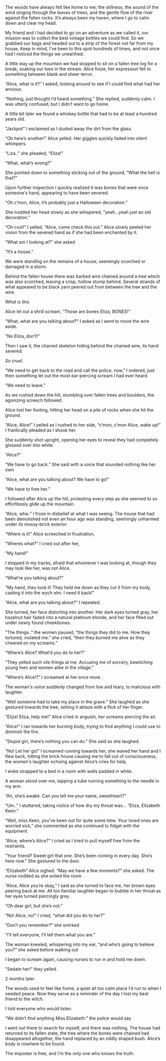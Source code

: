 The woods have always felt like home to me; the stillness, the sound of the wind singing through the leaves of trees, and the gentle flow of the river against the fallen rocks. It’s always been my haven, where I go to calm down and clear my head. 

My friend and I had decided to go on an adventure as we called it, our mission was to collect the best vintage bottles we could find. So we grabbed our bags and headed out to a strip of the forest not far from my house. Keep in mind, I’ve been to this spot hundreds of times, and not once had I noticed the things we unearthed. 

A little way up the mountain we had stopped to sit on a fallen tree log for a break, soaking our toes in the stream. Alice froze, her expression fell to something between blank and sheer terror. 

“Alice, what is it?” I asked, looking around to see if I could find what had her anxious. 

“Nothing, just thought I’d heard something.” She replied, suddenly calm. I was utterly confused, but I didn’t want to go home.

A little bit later we found a whiskey bottle that had to be at least a hundred years old. 

“Jackpot” I exclaimed as I dusted away the dirt from the glass. 

“Oh here’s another!” Alice yelled. Her giggles quickly faded into silent whimpers.

“Liza..” she pleaded, “Eliza!” 

“What, what’s wrong?” 

She pointed down to something sticking out of the ground, “What the hell is that?” 

Upon further inspection I quickly realized it was bones that were once someone's hand, appearing to have been severed. 

“Oh c’mon, Alice, it’s probably just a Halloween decoration.” 

She nodded her head slowly as she whispered, “yeah…yeah just an old decoration.” 

“Oh cool!” I yelled, “Alice, come check this out.” Alice slowly peeled her vision from the severed hand as if she had been enchanted by it. 

“What am I looking at?” she asked

“It’s a house.” 

We were standing on the remains of a house, seemingly scorched or damaged in a storm.

Behind the fallen house there was barbed wire chained around a tree which was also scorched, leaving a crisp, hollow stump behind. Several strands of what appeared to be black yarn peered out from between the tree and the wire. 

*What is this*

Alice let out a shrill scream, “Those are bones Eliza, BONES!” 

“What, what are you talking about?” I asked as I went to move the wire aside.

“No Eliza, don’t!” 

Then I saw it, the charred skeleton hiding behind the chained wire, its hand severed. 

*So cruel.*

“We need to get back to the road and call the police, now,” I ordered, just then something let out the most ear-piercing scream I had ever heard. 

“We need to leave.” 

As we rushed down the hill, stumbling over fallen trees and boulders, the agonizing screech followed. 

Alice lost her footing, hitting her head on a pile of rocks when she hit the ground. 

“Alice, Alice!” I yelled as I rushed to her side, “c’mon, c’mon Alice, wake up!” I frantically pleaded as I shook her. 

She suddenly shot upright, opening her eyes to reveal they had completely glossed over into white.

“Alice?” 

“We have to go back.” She said with a voice that sounded nothing like her own

“Alice, what are you talking about? We have to go!” 

“We have to free her.”

I followed after Alice up the hill, protesting every step as she seemed to so effortlessly glide up the mountain. 

“Alice, wha-” I froze in disbelief at what I was seeing. The house that had been demolished not even an hour ago was standing, seemingly unharmed under its mossy-brick exterior. 

“Where is it!” Alice screeched in frustration, 

“Wheres what?” I cried out after her, 

“My hand!” 

I stopped in my tracks, afraid that whomever I was looking at, though they may look like her, was not Alice.

“What’re you talking about?” 

“My hand, they took it! They held me down as they cut it from my body, casting it into the wych elm. I need it back!” 

“Alice, what are you talking about?” I repeated. 

She turned, her face distorting into another. Her dark eyes turned gray, her hazelnut hair faded into a natural platinum blonde, and her face filled out under newly found cheekbones. 

“The things..” the women paused, “the things they did to me. How they tortured, violated me.” she cried, “then they burned me alive as they cheered on my screams.” 

“Where’s Alice? What’d you do to her?” 

“They yelled such vile things at me. Accusing me of sorcery, bewitching young men and women alike in the village.”

“Where’s Alice!?” I screamed at her once more.

The woman's voice suddenly changed from low and teary, to malicious with laughter. 

“Well someone had to take my place in the grave.” She laughed as she gestured towards the tree, setting it ablaze with a flick of her finger.

“Eliza! Eliza, help me!” Alice cried in anguish, her screams piercing the air. 

“Alice!” I ran towards her burning body, trying to find anything I could use to diminish the fire. 

“Stupid girl, there’s nothing you can do.” She said as she laughed.

“No! Let her go!” I screamed running towards her, she waved her hand and I flew back, hitting the brick house causing me to fall out of consciousness, the women's laughter echoing against Alice’s cries for help.

I woke strapped to a bed in a room with walls padded in white.

A woman stood over me, tapping a tube running something to the needle in my arm.

“Ah, she’s awake. Can you tell me your name, sweetheart?”

“Um..” I stuttered, taking notice of how dry my throat was… “Eliza, Elizabeth Keen.” 

“Well, miss Keen, you’ve been out for quite some time. Your loved ones are worried sick,” she commented as she continued to fidget with the equipment. 

“Alice, where’s Alice?” I cried as I tried to pull myself free from the restraints.

“Your friend? Sweet girl that one. She’s been coming in every day. She’s here now.” She gestured to the door. 

“Elizabeth” Alice sighed. “May we have a few moments?” she asked. The nurse nodded as she exited the room

“Alice, Alice you’re okay,” I said as she turned to face me, her brown eyes peering back at me. All too familiar laughter began to bubble in her throat as her eyes turned piercingly grey. 

“Oh dear girl, but she’s not.” 

“No! Alice, no!” I cried, “what did you do to her?” 

“Don’t you remember?” she smirked

“I’ll tell everyone, I’ll tell them what you are.”

The woman kneeled, whispering into my ear, “and who’s going to believe you?” she asked before walking out

I began to scream again, causing nurses to run in and hold me down. 

“Sedate her!” they yelled.

2 months later

The woods used to feel like home, a quiet all too calm place I’d run to when I needed peace. Now they serve as a reminder of the day I lost my best friend to the witch. 

I told everyone who would listen. 

“We didn’t find anything Miss Elizabeth.” the police would say

I went out there to search for myself, and there was nothing. The house had returned to its fallen state, the tree where the bones were chained had disappeared altogether, the hand replaced by an oddly shaped bush. Alice’s body is nowhere to be found.

The imposter is free, and I’m the only one who knows the truth.